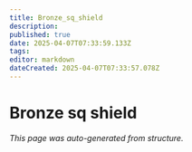 ```yaml
---
title: Bronze_sq_shield
description: 
published: true
date: 2025-04-07T07:33:59.133Z
tags: 
editor: markdown
dateCreated: 2025-04-07T07:33:57.078Z
---
```


# Bronze sq shield

*This page was auto-generated from structure.*